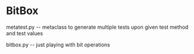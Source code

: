 BitBox
======

metatest.py  -- metaclass to generate multiple tests upon given test method and test values

bitbox.py -- just playing with bit operations
